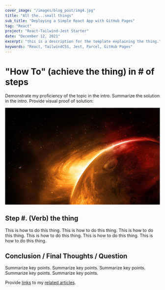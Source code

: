 ```yaml
---
cover_image: "/images/blog_post/img4.jpg"
title: "All the...small things"
sub_title: "Deploying a Simple React App with GitHub Pages"
tag: "React"
project: "React-Tailwind-Jest Starter"
date: "December 12, 2021"
excerpt: "this is a description for the template explaining the thing."
keywords: "React, TailwindCSS, Jest, Parcel, GitHub Pages"
---
```


# **\"How To\" (achieve the thing) in # of steps**

Demonstrate my proficiency of the topic in the intro. Summarize the solution in the intro. Provide visual proof of solution:

![visual proof image](../public/bg_mars-glowing.jpg)

## **Step \#. (Verb) the thing**

This is how to do this thing. This is how to do this thing. This is how to do this thing. This is how to do this thing. This is how to do this thing. This is how to do this thing.

## **Conclusion / Final Thoughts / Question**

Summarize key points. Summarize key points. Summarize key points. Summarize key points. Summarize key points.

Provide [links]() to my [related articles]().
